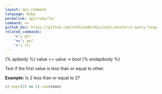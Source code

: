 ```yaml
---
layout: api-command 
language: Ruby
permalink: api/ruby/le/
command: <=
github_doc: https://github.com/rethinkdb/docs/edit/master/2-query-language/api/ruby/math-and-logic/le.md
related_commands:
    '>': gt/
    '>=': ge/
    '<': lt/
---
```


{% apibody %}
value <= value → bool
{% endapibody %}

Test if the first value is less than or equal to other.

__Example:__ Is 2 less than or equal to 2?

```rb
(r.expr(2) <= 2).run(conn)
```


